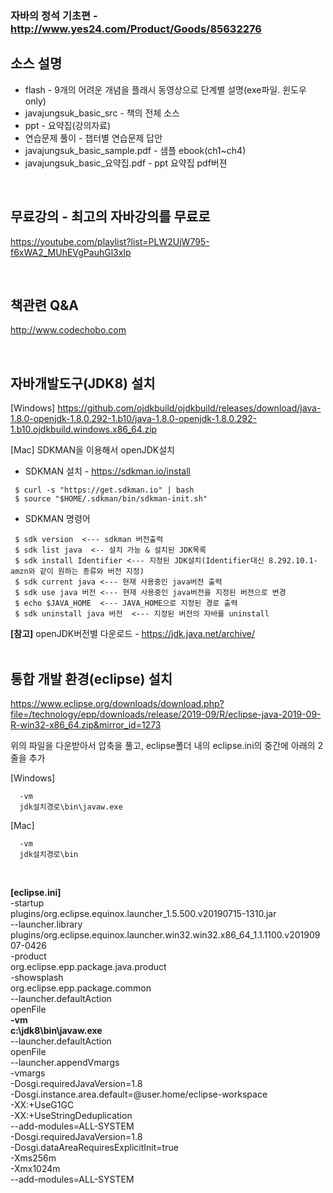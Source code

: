 ### 자바의 정석 기초편 - http://www.yes24.com/Product/Goods/85632276
## 소스 설명  
- flash - 9개의 어려운 개념을 플래시 동영상으로 단계별 설명(exe파일. 윈도우 only)  
- javajungsuk_basic_src - 책의 전체 소스  
- ppt - 요약집(강의자료)
- 연습문제 풀이 - 챕터별 연습문제 답안  
- javajungsuk_basic_sample.pdf - 샘플 ebook(ch1~ch4)
- javajungsuk_basic_요약집.pdf - ppt 요약집 pdf버젼

<BR>
  
## 무료강의 - 최고의 자바강의를 무료로
https://youtube.com/playlist?list=PLW2UjW795-f6xWA2_MUhEVgPauhGl3xIp  

  <BR>  
    
## 책관련 Q&A
http://www.codechobo.com

    

<BR>
      
## 자바개발도구(JDK8) 설치  
[Windows] https://github.com/ojdkbuild/ojdkbuild/releases/download/java-1.8.0-openjdk-1.8.0.292-1.b10/java-1.8.0-openjdk-1.8.0.292-1.b10.ojdkbuild.windows.x86_64.zip

  
[Mac] SDKMAN을 이용해서 openJDK설치

   - SDKMAN 설치 - https://sdkman.io/install  

   ```
    $ curl -s "https://get.sdkman.io" | bash
    $ source "$HOME/.sdkman/bin/sdkman-init.sh"    
   ```

   - SDKMAN 명령어  
   ```
    $ sdk version  <--- sdkman 버전출력  
    $ sdk list java  <-- 설치 가능 & 설치된 JDK목록  
    $ sdk install Identifier <--- 지정된 JDK설치(Identifier대신 8.292.10.1-amzn와 같이 원하는 종류와 버전 지정)  
    $ sdk current java <--- 현재 사용중인 java버전 출력  
    $ sdk use java 버전 <--- 현재 사용중인 java버전을 지정된 버젼으로 변경  
    $ echo $JAVA_HOME  <--- JAVA_HOME으로 지정된 경로 출력  
    $ sdk uninstall java 버전  <--- 지정된 버전의 자바를 uninstall  
   ```
   **[참고]** openJDK버전별 다운로드 - https://jdk.java.net/archive/
<br>
<br>
      
 ## 통합 개발 환경(eclipse) 설치  
https://www.eclipse.org/downloads/download.php?file=/technology/epp/downloads/release/2019-09/R/eclipse-java-2019-09-R-win32-x86_64.zip&mirror_id=1273  
  
위의 파일을 다운받아서 압축을 풀고, eclipse폴더 내의 eclipse.ini의 중간에 아래의 2줄을 추가

[Windows]
```
  -vm  
  jdk설치경로\bin\javaw.exe  
``` 

[Mac]
```
  -vm  
  jdk설치경로\bin  
```  
  <BR>
    
**[eclipse.ini]**    
-startup  
plugins/org.eclipse.equinox.launcher_1.5.500.v20190715-1310.jar  
--launcher.library  
plugins/org.eclipse.equinox.launcher.win32.win32.x86_64_1.1.1100.v20190907-0426  
-product  
org.eclipse.epp.package.java.product  
-showsplash  
org.eclipse.epp.package.common  
--launcher.defaultAction  
openFile  
**-vm**  
**c:\jdk8\bin\javaw.exe**  
--launcher.defaultAction  
openFile  
--launcher.appendVmargs  
-vmargs  
-Dosgi.requiredJavaVersion=1.8  
-Dosgi.instance.area.default=@user.home/eclipse-workspace  
-XX:+UseG1GC  
-XX:+UseStringDeduplication  
--add-modules=ALL-SYSTEM  
-Dosgi.requiredJavaVersion=1.8  
-Dosgi.dataAreaRequiresExplicitInit=true  
-Xms256m  
-Xmx1024m  
--add-modules=ALL-SYSTEM  
    
    

  
  
  
  
